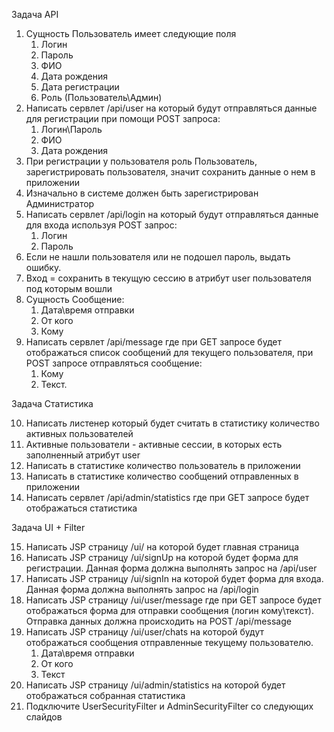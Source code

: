 Задача API

1. Сущность Пользователь имеет следующие поля
    1. Логин
    2. Пароль
    3. ФИО
    4. Дата рождения
    5. Дата регистрации
    6. Роль (Пользователь\Админ)
2. Написать сервлет /api/user на который будут отправляться данные для регистрации при помощи POST запроса:
    1. Логин\Пароль
    2. ФИО
    3. Дата рождения
3. При регистрации у пользователя роль Пользователь, зарегистрировать пользователя, значит сохранить данные о нем в приложении
4. Изначально в системе должен быть зарегистрирован Администратор
5. Написать сервлет /api/login на который будут отправляться данные для входа используя POST запрос:
    1. Логин
    2. Пароль
6. Если не нашли пользователя или не подошел пароль, выдать ошибку.
7. Вход = сохранить в текущую сессию в атрибут user пользователя под которым вошли
8. Сущность Сообщение:
    1. Дата\время отправки
    2. От кого
    3. Кому
9. Написать сервлет /api/message где при GET запросе будет отображаться список сообщений для текущего пользователя, при POST запросе отправляться сообщение:
    1. Кому
    2. Текст.

Задача Статистика

10. Написать листенер который будет считать в статистику количество активных пользователей
11. Активные пользователи - активные сессии, в которых есть заполненный атрибут user
12. Написать в статистике количество пользователь в приложении
13. Написать в статистике количество сообщений отправленных в приложении
14. Написать сервлет /api/admin/statistics где при GET запросе будет отображаться статистика

Задача UI + Filter

15. Написать JSP страницу /ui/ на которой будет главная страница
16. Написать JSP страницу /ui/signUp на которой будет форма для регистрации. Данная форма должна выполнять запрос на /api/user
17. Написать JSP страницу /ui/signIn на которой будет форма для входа. Данная форма должна выполнять запрос на /api/login
18. Написать JSP страницу /ui/user/message где при GET запросе будет отображаться форма для отправки сообщения (логин кому\текст). Отправка данных должна происходить на POST /api/message
19. Написать JSP страницу /ui/user/chats на которой будут отображаться сообщения отправленные текущему пользователю.
    1. Дата\время отправки
    2. От кого
    3. Текст
20. Написать JSP страницу /ui/admin/statistics на которой будет отображаться собранная статистика
21. Подключите UserSecurityFilter и AdminSecurityFilter со следующих слайдов
